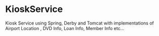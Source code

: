 KioskService
============

Kiosk Service using Spring, Derby and Tomcat with implementations of Airport Location , DVD Info, Loan Info, Member Info etc...
  
